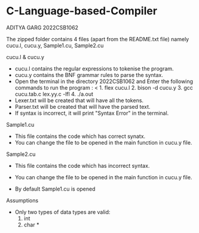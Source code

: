# C-Language-based-Compiler
ADITYA GARG
2022CSB1062

The zipped folder contains 4 files (apart from the README.txt file) namely cucu.l, cucu.y, Sample1.cu, Sample2.cu 

cucu.l & cucu.y
* cucu.l contains the regular expressions to tokenise the program. 
* cucu.y contains the BNF grammar rules to parse the syntax. 
* Open the terminal in the directory 2022CSB1062 and Enter the following commands to run the program : <
        1. flex cucu.l 
        2. bison -d cucu.y 
        3. gcc cucu.tab.c lex.yy.c -lfl 
        4. ./a.out 
* Lexer.txt will be created that will have all the tokens. 
* Parser.txt will be created that will have the parsed text. 
* If syntax is incorrect, it will print "Syntax Error" in the terminal. 


Sample1.cu<br/>

* This file contains the code which has correct synatx.
* You can change the file to be opened in the main function in cucu.y file.

Sample2.cu
* This file contains the code which has incorrect syntax.
* You can change the file to be opened in the main function in cucu.y file.

* By default Sample1.cu is opened
   
Assumptions
* Only two types of data types are valid: 
	1. int
	2. char *
